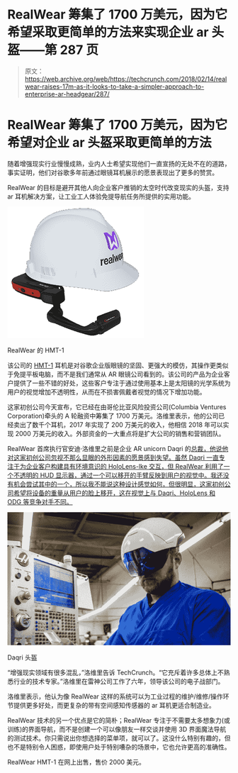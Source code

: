 # RealWear 筹集了 1700 万美元，因为它希望采取更简单的方法来实现企业 ar 头盔——第 287 页

> 原文：<https://web.archive.org/web/https://techcrunch.com/2018/02/14/realwear-raises-17m-as-it-looks-to-take-a-simpler-approach-to-enterprise-ar-headgear/287/>

# RealWear 筹集了 1700 万美元，因为它希望对企业 ar 头盔采取更简单的方法

随着增强现实行业慢慢成熟，业内人士希望实现他们一直宣扬的无处不在的道路，事实证明，他们对谷歌多年前通过眼镜耳机展示的愿景表现出了更多的赞赏。

RealWear 的目标是避开其他人向企业客户推销的太空时代改变现实的头盔，支持 ar 耳机解决方案，让工业工人体验免提导航任务所提供的实用功能。

![](img/f964826a012b44d9793bc29f399443de.png)

RealWear 的 HMT-1

该公司的 [HMT-1](https://web.archive.org/web/20190401222326/https://shop.realwear.com/collections/hmt/products/hmt-1) 耳机是对谷歌企业版眼镜的坚固、更强大的模仿，其操作更类似于免提平板电脑，而不是我们通常从 AR 眼镜公司看到的。该公司的产品为企业客户提供了一些不错的好处，这些客户专注于通过使用基本上是太阳镜的光学系统为用户的视觉增加不透明性，从而在不损害佩戴者视觉的情况下增加功能。

这家初创公司今天宣布，它已经在由哥伦比亚风险投资公司(Columbia Ventures Corporation)牵头的 A 轮融资中筹集了 1700 万美元。洛维里表示，他的公司已经卖出了数千个耳机，2017 年实现了 200 万美元的收入，他相信 2018 年可以实现 2000 万美元的收入。外部资金的一大重点将是扩大公司的销售和营销团队。

RealWear 首席执行官安迪·洛维里之前是企业 AR unicorn Daqri 的[总裁，他说他对这家初创公司忽视不那么显眼的外形因素的愿景感到失望。虽然 Daqri 一直专注于为企业客户构建具有环境意识的 HoloLens-lke 交互，但 RealWear 利用了一个不透明的 HUD 显示器，通过一个可以移开的手臂反映到用户的视觉中。我还没有机会尝试其中的一个，所以我不能说这种设计感觉如何，但很明显，这家初创公司希望将设备的重量从用户的脸上移开，这在视觉上与 Daqri、HoloLens 和 ODG 等竞争对手不同。](https://web.archive.org/web/20190401222326/https://beta.techcrunch.com/2014/06/05/ar-startup-daqri-hires-ex-raytheon-exec-andy-lowery-as-it-expands-sales-to-industrial-clients/)

![](img/118d9ab008e3045aab42f623aacbd3c5.png)

Daqri 头盔

“增强现实领域有很多混乱，”洛维里告诉 TechCrunch。“它充斥着许多总体上不熟悉行业的技术专家。”洛维里在雷神公司工作了六年，领导该公司的电子战部门。

洛维里表示，他认为像 RealWear 这样的系统可以为工业过程的维护/维修/操作环节提供更多好处，而更复杂的带有空间感知传感器的 ar 耳机更适合制造业。

RealWear 技术的另一个优点是它的简朴；RealWear 专注于不需要太多想象力(或训练)的界面导航，而不是创建一个可以像朋友一样交谈并使用 3D 界面魔法导航的测试技术。你只需说出你想选择的菜单项，就可以了。这没什么特别有趣的，但也不是特别令人困惑，即使用户处于特别嘈杂的场景中，它也允许更高的准确性。

RealWear HMT-1 在网上出售，售价 2000 美元。